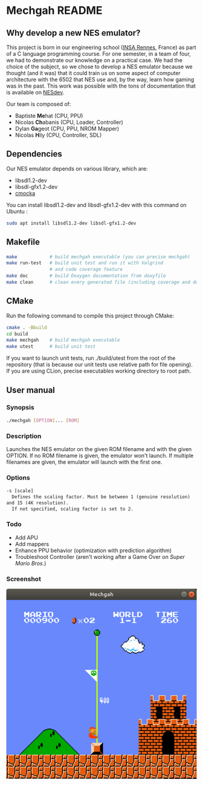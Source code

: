 # Mechgah README

## Why develop a new NES emulator?

This project is born in our engineering school ([INSA Rennes](https://www.insa-rennes.fr/), France) as part of a C language programming course. For one semester, in a team of four, we had to demonstrate our knowledge on a practical case. We had the choice of the subject, so we chose to develop a NES emulator because we thought (and it was) that it could train us on some aspect of computer architecture with the 6502 that NES use and, by the way, learn how gaming was in the past. This work was possible with the tons of documentation that is available on [NESdev](https://nesdev.com/).

Our team is composed of:
- Baptiste **Me**hat (CPU, PPU)
- Nicolas **Ch**abanis (CPU, Loader, Controller)
- Dylan **Ga**geot (CPU, PPU, NROM Mapper)
- Nicolas **H**ily (CPU, Controller, SDL)

## Dependencies

Our NES emulator depends on various library, which are:

- libsdl1.2-dev
- libsdl-gfx1.2-dev
- [cmocka](https://cmocka.org/)

You can install libsdl1.2-dev and libsdl-gfx1.2-dev with this command on Ubuntu :
```bash
sudo apt install libsdl1.2-dev libsdl-gfx1.2-dev
```

## Makefile

```bash
make            # build mechgah executable (you can precise mechgah)
make run-test   # build unit test and run it with Valgrind
                # and code coverage feature
make doc        # build Doxygen documentation from doxyfile
make clean      # clean every generated file (including coverage and doc dir)
```

## CMake

Run the following command to compile this project through CMake:
```bash
cmake . -Bbuild
cd build
make mechgah    # build mechgah executable
make utest      # build unit test
```
If you want to launch unit tests, run ./build/utest from the root of the repository (that is because our unit tests use relative path for file opening). If you are using CLion, precise executables working directory to root path.

## User manual

### Synopsis
```bash
./mechgah [OPTION]... [ROM]
```

### Description

Launches the NES emulator on the given ROM filename and with the given OPTION. If no ROM filename is given, the emulator won't launch. If multiple filenames are given, the emulator will launch with the first one.

### Options

    -s [scale]
      Defines the scaling factor. Must be between 1 (genuine resolution) and 15 (4K resolution).
      If not specified, scaling factor is set to 2.

### Todo

- Add APU
- Add mappers
- Enhance PPU behavior (optimization with prediction algorithm)
- Troubleshoot Controller (aren't working after a Game Over on *Super Mario Bros.*)

### Screenshot

![Screenshot of SMB on Mechgah](https://github.com/dylangageot/mechgah/blob/master/gestion-de-projet/rapport/images/smb_nes.png)
